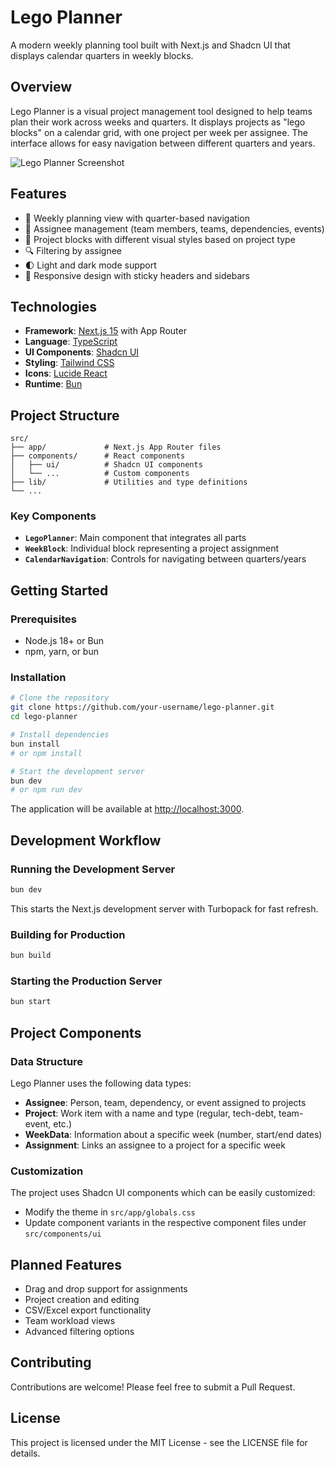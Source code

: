 # Lego Planner

A modern weekly planning tool built with Next.js and Shadcn UI that displays calendar quarters in weekly blocks.

## Overview

Lego Planner is a visual project management tool designed to help teams plan their work across weeks and quarters. It displays projects as "lego blocks" on a calendar grid, with one project per week per assignee. The interface allows for easy navigation between different quarters and years.

![Lego Planner Screenshot](public/lego-planner-preview.png)

## Features

- 📅 Weekly planning view with quarter-based navigation
- 👥 Assignee management (team members, teams, dependencies, events)
- 🧩 Project blocks with different visual styles based on project type
- 🔍 Filtering by assignee
- 🌓 Light and dark mode support
- 📱 Responsive design with sticky headers and sidebars

## Technologies

- **Framework**: [Next.js 15](https://nextjs.org/) with App Router
- **Language**: [TypeScript](https://www.typescriptlang.org/)
- **UI Components**: [Shadcn UI](https://ui.shadcn.com/)
- **Styling**: [Tailwind CSS](https://tailwindcss.com/)
- **Icons**: [Lucide React](https://lucide.dev/)
- **Runtime**: [Bun](https://bun.sh/)

## Project Structure

```
src/
├── app/             # Next.js App Router files
├── components/      # React components
│   ├── ui/          # Shadcn UI components
│   └── ...          # Custom components
├── lib/             # Utilities and type definitions
└── ...
```

### Key Components

- **`LegoPlanner`**: Main component that integrates all parts
- **`WeekBlock`**: Individual block representing a project assignment
- **`CalendarNavigation`**: Controls for navigating between quarters/years

## Getting Started

### Prerequisites

- Node.js 18+ or Bun
- npm, yarn, or bun

### Installation

```bash
# Clone the repository
git clone https://github.com/your-username/lego-planner.git
cd lego-planner

# Install dependencies
bun install
# or npm install

# Start the development server
bun dev
# or npm run dev
```

The application will be available at [http://localhost:3000](http://localhost:3000).

## Development Workflow

### Running the Development Server

```bash
bun dev
```

This starts the Next.js development server with Turbopack for fast refresh.

### Building for Production

```bash
bun build
```

### Starting the Production Server

```bash
bun start
```

## Project Components

### Data Structure

Lego Planner uses the following data types:

- **Assignee**: Person, team, dependency, or event assigned to projects
- **Project**: Work item with a name and type (regular, tech-debt, team-event, etc.)
- **WeekData**: Information about a specific week (number, start/end dates)
- **Assignment**: Links an assignee to a project for a specific week

### Customization

The project uses Shadcn UI components which can be easily customized:

- Modify the theme in `src/app/globals.css`
- Update component variants in the respective component files under `src/components/ui`

## Planned Features

- Drag and drop support for assignments
- Project creation and editing
- CSV/Excel export functionality
- Team workload views
- Advanced filtering options

## Contributing

Contributions are welcome! Please feel free to submit a Pull Request.

## License

This project is licensed under the MIT License - see the LICENSE file for details.
